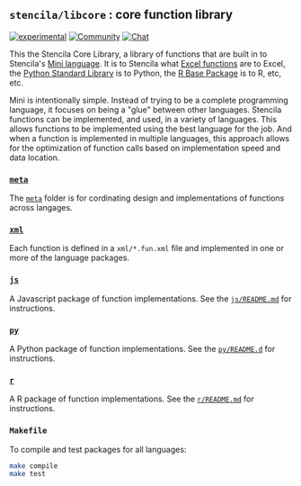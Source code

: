 ## `stencila/libcore` : core function library

[![experimental](https://img.shields.io/badge/stability-experimental-orange.svg)](http://github.com/badges/stability-badges)
[![Community](https://img.shields.io/badge/join-community-green.svg)](https://community.stenci.la)
[![Chat](https://badges.gitter.im/stencila/stencila.svg)](https://gitter.im/stencila/stencila)

This the Stencila Core Library, a library of functions that are built in to Stencila's [Mini language](https://github.com/stencila/mini). It is to Stencila what [Excel functions](https://support.office.com/en-us/article/Excel-functions-alphabetical-b3944572-255d-4efb-bb96-c6d90033e188) are to Excel, the [Python Standard Library](https://docs.python.org/3/library/index.html) is to Python, the [R Base Package](https://stat.ethz.ch/R-manual/R-devel/library/base/html/00Index.html) is to R, etc, etc.

Mini is intentionally simple. Instead of trying to be a complete programming language, it focuses on being a "glue" between other languages. Stencila functions can be implemented, and used, in a variety of languages. This allows functions to be implemented using the best language for the job. And when a function is implemented in multiple languages, this approach allows for the optimization of function calls based on implementation speed and data location.

### [`meta`](meta)

The [`meta`](meta) folder is for cordinating design and implementations of functions across langages.

### [`xml`](xml)

Each function is defined in a `xml/*.fun.xml` file and implemented in one or more of the language packages.

### [`js`](js)

A Javascript package of function implementations. See the [`js/README.md`](js#readme) for instructions.

### [`py`](js)

A Python package of function implementations. See the [`py/README.d`](py#readme) for instructions.

### [`r`](r)

A R package of function implementations. See the [`r/README.md`](js#readme) for instructions.

### `Makefile`

To compile and test packages for all languages:

```bash
make compile
make test
```
